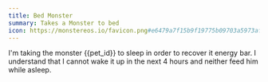 ```yaml
---
title: Bed Monster
summary: Takes a Monster to bed
icon: https://monstereos.io/favicon.png#e6479a7f15b9f19775b09703a5973af41e6e6c0eefbe0c09b9f032a286248b74
---
```

I'm taking the monster {{pet_id}} to sleep in order to recover it energy bar. I understand that I cannot wake it up in the next 4 hours and neither feed him while asleep.

